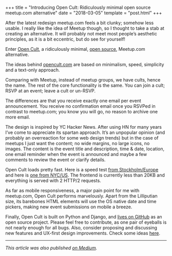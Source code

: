 +++
title = "Introducing Open Cult: Ridiculously minimal open source meetup.com alternative"
date = "2018-03-05"
template = "post.html"
+++

After the latest redesign meetup.com feels a bit clunky; somehow less usable. I really like the idea of Meetup though, so I thought to take a stab at creating an alternative. It will probably not meet most people’s aesthetic principles, as it is a bit eccentric, but do see for yourself!

Enter [Open Cult](https://opencult.com/), a ridiculously minimal, [open source](https://github.com/sirodoht/opencult.com), Meetup.com alternative.

The ideas behind [opencult.com](https://opencult.com/) are based on minimalism, speed, simplicity and a text-only approach.

Comparing with Meetup, instead of meetup groups, we have cults, hence the name. The rest of the core functionality is the same. You can join a cult; RSVP at an event; leave a cult or un-RSVP.

The differences are that you receive exactly one email per event announcement. You receive no confirmation email once you RSVPed in contrast to meetup.com; you know you will go, no reason to archive one more email.

The design is inspired by YC Hacker News. After using HN for many years I’ve come to appreciate its spartan approach. It’s an unpopular opinion (and probably an overreaction for some web design trends) but in the case of meetups I just want the content; no wide margins, no large icons, no images. The content is the event title and description, time & date, location, one email reminder when the event is announced and maybe a few comments to review the event or clarify details.


Open Cult loads pretty fast. Here is a speed test [from Stockholm/Europe](https://tools.pingdom.com/#!/eQDknu/https://opencult.com/) and here is [one from NYC/US](https://tools.pingdom.com/#!/dCARVS/https://opencult.com/). The frontend is currently less than 20KB and everything is served with 2 HTTP/2 requests.

As far as mobile responsiveness, a major pain point for me with meetup.com, Open Cult performs marvelously. Apart from the Lilliputian size, its barebones HTML elements will use the OS native date and time pickers, making new event submissions on mobile a breeze.

Finally, Open Cult is built on Python and Django, and [lives on GitHub](https://github.com/sirodoht/opencult.com) as an open source project. Please feel free to contribute, as one pair of eyeballs is not nearly enough for all bugs. Also, consider proposing and discussing new features and UX-first design improvements. Check some ideas [here](https://github.com/sirodoht/opencult.com/issues).


---

*This article was also published [on Medium](https://medium.com/@sirodoht/introducing-open-cult-ridiculously-minimal-open-source-meetup-com-alternative-ff5036b315b).*
